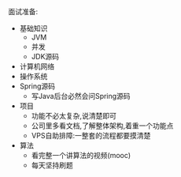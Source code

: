面试准备:

* 基础知识
  * JVM
  * 并发
  * JDK源码
* 计算机网络
* 操作系统
* Spring源码
  * 写Java后台必然会问Spring源码
* 项目
  * 功能不必太复杂,说清楚即可
  * 公司里多看文档,了解整体架构,着重一个功能点
  * VPS自助排障:一整套的流程都要摸清楚
* 算法
  * 看完整一个讲算法的视频(mooc)
  * 每天坚持刷题

